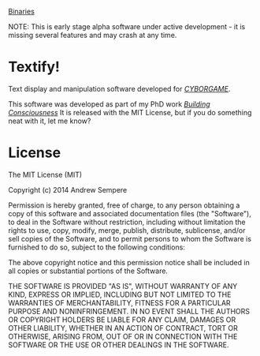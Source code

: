 [Binaries](https://bitbucket.org/tezcatlipoca/textify/downloads)  

NOTE: This is early stage alpha software under active development - it is missing several features and may crash at any time.  
  

Textify!
====================
Text display and manipulation software developed for [*CYBORGAME*](andrewsempere.org/cyborgame).

This software was developed as part of my PhD work [*Building Consciousness*](http://andrewsempere.org/buildingConsciousness)
It is released with the MIT License, but if you do something neat with it, let me know?


License
====================
The MIT License (MIT)

Copyright (c) 2014 Andrew Sempere

Permission is hereby granted, free of charge, to any person obtaining a copy
of this software and associated documentation files (the "Software"), to deal
in the Software without restriction, including without limitation the rights
to use, copy, modify, merge, publish, distribute, sublicense, and/or sell
copies of the Software, and to permit persons to whom the Software is
furnished to do so, subject to the following conditions:

The above copyright notice and this permission notice shall be included in
all copies or substantial portions of the Software.

THE SOFTWARE IS PROVIDED "AS IS", WITHOUT WARRANTY OF ANY KIND, EXPRESS OR
IMPLIED, INCLUDING BUT NOT LIMITED TO THE WARRANTIES OF MERCHANTABILITY,
FITNESS FOR A PARTICULAR PURPOSE AND NONINFRINGEMENT. IN NO EVENT SHALL THE
AUTHORS OR COPYRIGHT HOLDERS BE LIABLE FOR ANY CLAIM, DAMAGES OR OTHER
LIABILITY, WHETHER IN AN ACTION OF CONTRACT, TORT OR OTHERWISE, ARISING FROM,
OUT OF OR IN CONNECTION WITH THE SOFTWARE OR THE USE OR OTHER DEALINGS IN
THE SOFTWARE.